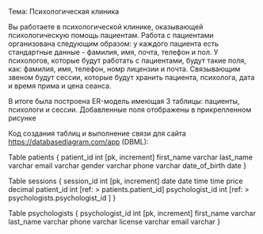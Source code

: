 Тема: Психологическая клиника

Вы работаете в психологической клинике, оказывающей психологическую помощь пациентам. Работа с пациентами организована следующим образом: у каждого пациента есть стандартные данные - фамилия, имя, почта, телефон и пол. У психологов, которые будут работать с пациентами,
будут такие поля, как: фамилия, имя, телефон, номр лицензии и почта. Связывающим звеном будут сессии, которые будут хранить пациента, психолога, дата и время прима и цена сеанса.

В итоге была построена ER-модель имеющая 3 таблицы: пациенты, психологи и сессии. Добавленные поля отображены в прикрепленном рисунке

Код создания таблиц и выполнение связи для сайта https://databasediagram.com/app (DBML):

Table patients {
  patient_id int [pk, increment]
  first_name varchar
  last_name varchar
  email varchar
  gender varchar
  phone varchar
  date_of_birth date
}

Table sessions {
  session_id int [pk, increment]
  date date
  time time
  price decimal
  patient_id int [ref: > patients.patient_id]
  psychologist_id int [ref: > psychologists.psychologist_id ]
}

Table psychologists {
  psychologist_id int [pk, increment]
  first_name varchar
  last_name varchar
  phone varchar
  license varchar
  email varchar
}

